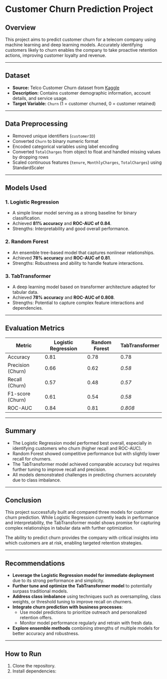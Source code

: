 # Customer Churn Prediction Project

## Overview

This project aims to predict customer churn for a telecom company using machine learning and deep learning models. Accurately identifying customers likely to churn enables the company to take proactive retention actions, improving customer loyalty and revenue.

---

## Dataset

- **Source:** Telco Customer Churn dataset from [Kaggle](https://www.kaggle.com/datasets/blastchar/telco-customer-churn)
- **Description:** Contains customer demographic information, account details, and service usage.
- **Target Variable:** `Churn` (1 = customer churned, 0 = customer retained)

---

## Data Preprocessing

- Removed unique identifiers (`customerID`)
- Converted `Churn` to binary numeric format
- Encoded categorical variables using label encoding
- Converted `TotalCharges` from object to float and handled missing values by dropping rows
- Scaled continuous features (`tenure`, `MonthlyCharges`, `TotalCharges`) using StandardScaler

---

## Models Used

### 1. Logistic Regression

- A simple linear model serving as a strong baseline for binary classification.
- Achieved **81% accuracy** and **ROC-AUC of 0.84**.
- Strengths: Interpretability and good overall performance.

### 2. Random Forest

- An ensemble tree-based model that captures nonlinear relationships.
- Achieved **78% accuracy** and **ROC-AUC of 0.81**.
- Strengths: Robustness and ability to handle feature interactions.

### 3. TabTransformer

- A deep learning model based on transformer architecture adapted for tabular data.
- Achieved **78% accuracy** and **ROC-AUC of 0.808**.
- Strengths: Potential to capture complex feature interactions and dependencies.

---

## Evaluation Metrics

| Metric              | Logistic Regression | Random Forest | TabTransformer |
|---------------------|---------------------|---------------|----------------|
| Accuracy            | 0.81                | 0.78          | 0.78           |
| Precision (Churn)   | 0.66                | 0.62          | *0.58*         |
| Recall (Churn)      | 0.57                | 0.48          | *0.57*         |
| F1-score (Churn)    | 0.61                | 0.54          | *0.58*         |
| ROC-AUC             | 0.84                | 0.81          | *0.808*        |

---

## Summary

- The Logistic Regression model performed best overall, especially in identifying customers who churn (higher recall and ROC-AUC).
- Random Forest showed competitive performance but with slightly lower recall for churners.
- The TabTransformer model achieved comparable accuracy but requires further tuning to improve recall and precision.
- All models demonstrated challenges in predicting churners accurately due to class imbalance.

---

## Conclusion

This project successfully built and compared three models for customer churn prediction. While Logistic Regression currently leads in performance and interpretability, the TabTransformer model shows promise for capturing complex relationships in tabular data with further optimization.

The ability to predict churn provides the company with critical insights into which customers are at risk, enabling targeted retention strategies.

---

## Recommendations

- **Leverage the Logistic Regression model for immediate deployment** due to its strong performance and simplicity.
- **Further tune and optimize the TabTransformer model** to potentially surpass traditional models.
- **Address class imbalance** using techniques such as oversampling, class weights, or threshold tuning to improve recall on churners.
- **Integrate churn prediction with business processes**:
  - Use model predictions to prioritize outreach and personalized retention offers.
  - Monitor model performance regularly and retrain with fresh data.
- **Explore ensemble methods** combining strengths of multiple models for better accuracy and robustness.

---

## How to Run

1. Clone the repository.
2. Install dependencies:
